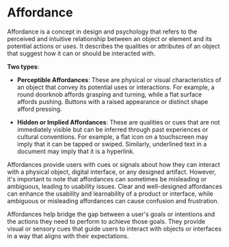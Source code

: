 # Affordance

Affordance is a concept in design and psychology that refers to the perceived and intuitive relationship between an object or element and its potential actions or uses. It describes the qualities or attributes of an object that suggest how it can or should be interacted with.

**Two types**:

* **Perceptible Affordances**: These are physical or visual characteristics of an object that convey its potential uses or interactions. For example, a round doorknob affords grasping and turning, while a flat surface affords pushing. Buttons with a raised appearance or distinct shape afford pressing.

* **Hidden or Implied Affordances**: These are qualities or cues that are not immediately visible but can be inferred through past experiences or cultural conventions. For example, a flat icon on a touchscreen may imply that it can be tapped or swiped. Similarly, underlined text in a document may imply that it is a hyperlink.

Affordances provide users with cues or signals about how they can interact with a physical object, digital interface, or any designed artifact. However, it's important to note that affordances can sometimes be misleading or ambiguous, leading to usability issues. Clear and well-designed affordances can enhance the usability and learnability of a product or interface, while ambiguous or misleading affordances can cause confusion and frustration.

Affordances help bridge the gap between a user's goals or intentions and the actions they need to perform to achieve those goals. They provide visual or sensory cues that guide users to interact with objects or interfaces in a way that aligns with their expectations.


